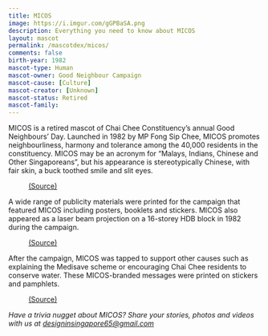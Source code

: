 ```yaml
---
title: MICOS
image: https://i.imgur.com/gGPBaSA.png
description: Everything you need to know about MICOS
layout: mascot
permalink: /mascotdex/micos/
comments: false
birth-year: 1982
mascot-type: Human
mascot-owner: Good Neighbour Campaign
mascot-cause: [Culture]
mascot-creator: [Unknown]
mascot-status: Retired
mascot-family: 
---
```


MICOS is a retired mascot of Chai Chee Constituency’s annual Good Neighbours’ Day. Launched in 1982 by MP Fong Sip Chee, MICOS promotes neighbourliness, harmony and tolerance among the 40,000 residents in the constituency. MICOS may be an acronym for “Malays, Indians, Chinese and Other Singaporeans”, but his appearance is stereotypically Chinese, with fair skin, a buck toothed smile and slit eyes.

<figure>
<img src="https://i.imgur.com/CE5y56D.jpg" alt="">
<figcaption><a href="https://sghistoricity.wordpress.com/2017/04/27/lost-mascots-4-micos-the-good-neighbour/  " target="_blank">(Source)</a></figcaption>
</figure>

A wide range of publicity materials were printed for the campaign that featured MICOS including posters, booklets and stickers. MICOS also appeared as a laser beam projection on a 16-storey HDB block in 1982 during the campaign.

<figure>
<img src="https://i.imgur.com/dZGDmEm.png" alt="">
<figcaption><a href="https://eresources.nlb.gov.sg/newspapers/digitised/article/straitstimes19820608-1.2.4?qt=micos%2c+mascot " target="_blank">(Source)</a></figcaption>
</figure>


After the campaign, MICOS was tapped to support other causes such as explaining the Medisave scheme or encouraging Chai Chee residents to conserve water. These MICOS-branded messages were printed on stickers and pamphlets. 

<figure>
<img src="https://i.imgur.com/AASXxTf.png" alt="">
<figcaption><a href="https://eresources.nlb.gov.sg/newspapers/digitised/page/straitstimes19830929-1.1.15 " target="_blank">(Source)</a></figcaption>
</figure>

<i>Have a trivia nugget about MICOS? Share your stories, photos and videos with us at designinsingapore65@gmail.com</i>
